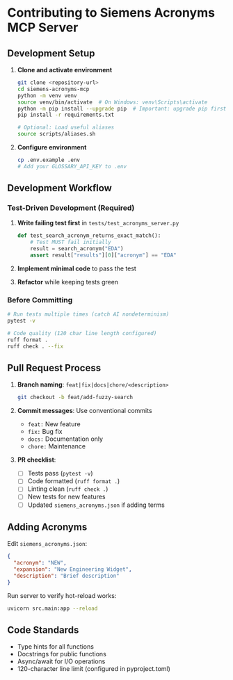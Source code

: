 # Contributing to Siemens Acronyms MCP Server

## Development Setup

1. **Clone and activate environment**
   ```bash
   git clone <repository-url>
   cd siemens-acronyms-mcp
   python -m venv venv
   source venv/bin/activate  # On Windows: venv\Scripts\activate
   python -m pip install --upgrade pip  # Important: upgrade pip first!
   pip install -r requirements.txt
   
   # Optional: Load useful aliases
   source scripts/aliases.sh
   ```

2. **Configure environment**
   ```bash
   cp .env.example .env
   # Add your GLOSSARY_API_KEY to .env
   ```

## Development Workflow

### Test-Driven Development (Required)

1. **Write failing test first** in `tests/test_acronyms_server.py`
   ```python
   def test_search_acronym_returns_exact_match():
       # Test MUST fail initially
       result = search_acronym("EDA")
       assert result["results"][0]["acronym"] == "EDA"
   ```

2. **Implement minimal code** to pass the test
3. **Refactor** while keeping tests green

### Before Committing

```bash
# Run tests multiple times (catch AI nondeterminism)
pytest -v

# Code quality (120 char line length configured)
ruff format .
ruff check . --fix
```

## Pull Request Process

1. **Branch naming**: `feat|fix|docs|chore/<description>`
   ```bash
   git checkout -b feat/add-fuzzy-search
   ```

2. **Commit messages**: Use conventional commits
   - `feat:` New feature
   - `fix:` Bug fix
   - `docs:` Documentation only
   - `chore:` Maintenance

3. **PR checklist**:
   - [ ] Tests pass (`pytest -v`)
   - [ ] Code formatted (`ruff format .`)
   - [ ] Linting clean (`ruff check .`)
   - [ ] New tests for new features
   - [ ] Updated `siemens_acronyms.json` if adding terms

## Adding Acronyms

Edit `siemens_acronyms.json`:
```json
{
  "acronym": "NEW",
  "expansion": "New Engineering Widget",
  "description": "Brief description"
}
```

Run server to verify hot-reload works:
```bash
uvicorn src.main:app --reload
```

## Code Standards

- Type hints for all functions
- Docstrings for public functions
- Async/await for I/O operations
- 120-character line limit (configured in pyproject.toml)